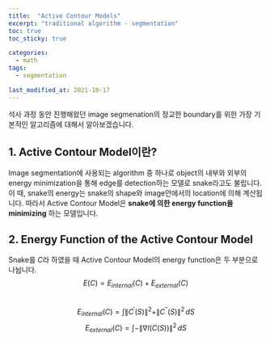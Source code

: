 ```yaml
---
title:  "Active Contour Models"
excerpt: "traditional algorithm - segmentation"
toc: true
toc_sticky: true

categories:
  - math
tags:
  - segmentation

last_modified_at: 2021-10-17
---
```

석사 과정 동안 진행해왔던 image segmenation의 정교한 boundary를 위한 가장 기본적인 알고리즘에 대해서 알아보겠습니다. 

## 1. Active Contour Model이란?
Image segmentation에 사용되는 algorithm 중 하나로 object의 내부와 외부의 energy minimization을 통해 edge를 detection하는 모델로 snake라고도 불립니다. 이 때, snake의 energy는 snake의 shape와 image안에서의 location에 의해 계산됩니다. 따라서 Active Contour Model은 **snake에 의한 energy function을 minimizing** 하는 모델입니다. 

## 2. Energy Function of the Active Contour Model
Snake를 $C$라 하였을 때 Active Contour Model의 energy function은 두 부분으로 나뉩니다.
$$ E(C) = E_{internal}(C) + E_{external}(C) $$  
$$ E_{internal}(C) = \int \|C^{'}(S)\|^2 + \|C^{''}(S)\|^2 \,dS $$
$$ E_{external}(C) = \int -\|\nabla I(C(S))\|^2 \,dS $$